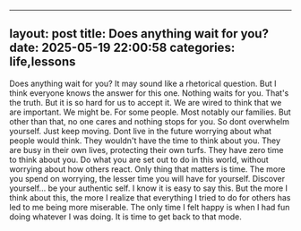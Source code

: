 ----
layout: post
title:  Does anything wait for you?
date:   2025-05-19 22:00:58
categories:  life,lessons
---

Does anything wait for you? It may sound like a rhetorical question. But I think everyone knows the answer for this one. Nothing waits for you. That's the truth. But it is so hard for us to accept it. We are wired to think that we are important.
We might be. For some people. Most notably our families. But other than that, no one cares and nothing stops for you. So dont overwhelm yourself. Just keep moving. Dont live in the future worrying about what people would think. They wouldn't have the time to think about you. They are busy in their own lives, protecting their own turfs. They have zero time to think about you.
Do what you are set out to do in this world, without worrying about how others react. Only thing that matters is time. The more you spend on worrying, the lesser time you will have for yourself. Discover yourself... be your authentic self. I know it is easy to say this. But the more I think about this, the more I realize that everything I tried to do for others has led to me being more miserable. The only time I felt happy is when I had fun doing whatever I was doing.
It is time to get back to that mode. 
